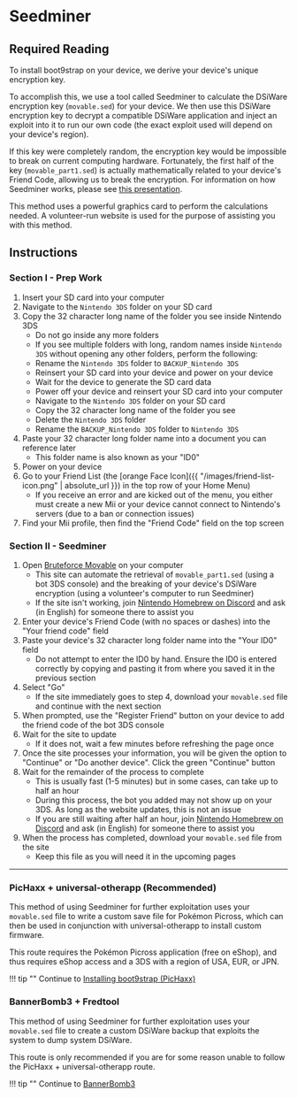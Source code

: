 # Seedminer

## Required Reading

To install boot9strap on your device, we derive your device's unique encryption key.

To accomplish this, we use a tool called Seedminer to calculate the DSiWare encryption key (`movable.sed`) for your device. We then use this DSiWare encryption key to decrypt a compatible DSiWare application and inject an exploit into it to run our own code (the exact exploit used will depend on your device's region).

If this key were completely random, the encryption key would be impossible to break on current computing hardware. Fortunately, the first half of the key (`movable_part1.sed`) is actually mathematically related to your device's Friend Code, allowing us to break the encryption. For information on how Seedminer works, please see [this presentation](https://zoogie.github.io/web/34⅕c3).

This method uses a powerful graphics card to perform the calculations needed. A volunteer-run website is used for the purpose of assisting you with this method.

## Instructions

### Section I - Prep Work

1. Insert your SD card into your computer
1. Navigate to the `Nintendo 3DS` folder on your SD card
1. Copy the 32 character long name of the folder you see inside Nintendo 3DS
    + Do not go inside any more folders
    + If you see multiple folders with long, random names inside `Nintendo 3DS` without opening any other folders, perform the following:
    + Rename the `Nintendo 3DS` folder to `BACKUP_Nintendo 3DS`
    + Reinsert your SD card into your device and power on your device
    + Wait for the device to generate the SD card data
    + Power off your device and reinsert your SD card into your computer
    + Navigate to the `Nintendo 3DS` folder on your SD card
    + Copy the 32 character long name of the folder you see
    + Delete the `Nintendo 3DS` folder
    + Rename the `BACKUP_Nintendo 3DS` folder to `Nintendo 3DS`
1. Paste your 32 character long folder name into a document you can reference later
    + This folder name is also known as your "ID0"
1. Power on your device
1. Go to your Friend List (the [orange Face Icon]({{ "/images/friend-list-icon.png" | absolute_url }}) in the top row of your Home Menu)
    + If you receive an error and are kicked out of the menu, you either must create a new Mii or your device cannot connect to Nintendo's servers (due to a ban or connection issues)
1. Find your Mii profile, then find the "Friend Code" field on the top screen

### Section II - Seedminer

1. Open [Bruteforce Movable](https://seedminer.hacks.guide/) on your computer
    + This site can automate the retrieval of `movable_part1.sed` (using a bot 3DS console) and the breaking of your device's DSiWare encryption (using a volunteer's computer to run Seedminer)
    + If the site isn't working, join [Nintendo Homebrew on Discord](https://discord.gg/MWxPgEp) and ask (in English) for someone there to assist you
1. Enter your device's Friend Code (with no spaces or dashes) into the "Your friend code" field
1. Paste your device's 32 character long folder name into the "Your ID0" field
    + Do not attempt to enter the ID0 by hand. Ensure the ID0 is entered correctly by copying and pasting it from where you saved it in the previous section
1. Select "Go"
    + If the site immediately goes to step 4, download your `movable.sed` file and continue with the next section
1. When prompted, use the "Register Friend" button on your device to add the friend code of the bot 3DS console
1. Wait for the site to update
    + If it does not, wait a few minutes before refreshing the page once
1. Once the site processes your information, you will be given the option to "Continue" or "Do another device". Click the green "Continue" button
1. Wait for the remainder of the process to complete
    + This is usually fast (1-5 minutes) but in some cases, can take up to half an hour
    + During this process, the bot you added may not show up on your 3DS. As long as the website updates, this is not an issue
    + If you are still waiting after half an hour, join [Nintendo Homebrew on Discord](https://discord.gg/MWxPgEp) and ask (in English) for someone there to assist you
1. When the process has completed, download your `movable.sed` file from the site
    + Keep this file as you will need it in the upcoming pages

___

### PicHaxx + universal-otherapp (Recommended)

This method of using Seedminer for further exploitation uses your `movable.sed` file to write a custom save file for Pokémon Picross, which can then be used in conjunction with universal-otherapp to install custom firmware.

This route requires the Pokémon Picross application (free on eShop), and thus requires eShop access and a 3DS with a region of USA, EUR, or JPN.

!!! tip ""
	Continue to [Installing boot9strap (PicHaxx)](installing-boot9strap-(pichaxx))

### BannerBomb3 + Fredtool

This method of using Seedminer for further exploitation uses your `movable.sed` file to create a custom DSiWare backup that exploits the system to dump system DSiWare.

This route is only recommended if you are for some reason unable to follow the PicHaxx + universal-otherapp route.

!!! tip ""
	Continue to [BannerBomb3](bannerbomb3.md)
